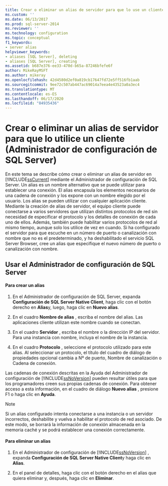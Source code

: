 ```yaml
---
title: Crear o eliminar un alias de servidor para que lo use un cliente (Administrador de configuración de SQL Server) | Microsoft Docs
ms.custom: ''
ms.date: 06/13/2017
ms.prod: sql-server-2014
ms.reviewer: ''
ms.technology: configuration
ms.topic: conceptual
f1_keywords:
- server alias
helpviewer_keywords:
- aliases [SQL Server], deleting
- aliases [SQL Server], creating
ms.assetid: b687e376-ee33-470d-b65a-87246bfefe6f
author: MikeRayMSFT
ms.author: mikeray
ms.openlocfilehash: 42d4580d2ef0a819cb17647fd72e5ff516fb1aab
ms.sourcegitcommit: 9ee72c507ab447ac69014a7eea4e43523a0a3ec4
ms.translationtype: MT
ms.contentlocale: es-ES
ms.lasthandoff: 06/17/2020
ms.locfileid: "84935436"
---
```

# <a name="create-or-delete-a-server-alias-for-use-by-a-client-sql-server-configuration-manager"></a>Crear o eliminar un alias de servidor para que lo utilice un cliente (Administrador de configuración de SQL Server)
  En este tema se describe cómo crear o eliminar un alias de servidor en [!INCLUDE[ssCurrent](../../includes/sscurrent-md.md)] mediante el Administrador de configuración de SQL Server. Un alias es un nombre alternativo que se puede utilizar para establecer una conexión. El alias encapsula los elementos necesarios de una cadena de conexión y los expone con un nombre elegido por el usuario. Los alias se pueden utilizar con cualquier aplicación cliente. Mediante la creación de alias de servidor, el equipo cliente puede conectarse a varios servidores que utilizan distintos protocolos de red sin necesidad de especificar el protocolo y los detalles de conexión de cada uno de ellos. Además, también puede habilitar varios protocolos de red al mismo tiempo, aunque solo los utilice de vez en cuando. Si ha configurado el servidor para que escuche en un número de puerto o canalización con nombre que no es el predeterminado, y ha deshabilitado el servicio SQL Server Browser, cree un alias que especifique el nuevo número de puerto o canalización con nombre.  
  
##  <a name="using-sql-server-configuration-manager"></a><a name="SSMSProcedure"></a> Usar el Administrador de configuración de SQL Server  
  
#### <a name="to-create-an-alias"></a>Para crear un alias  
  
1.  En el Administrador de configuración de SQL Server, expanda **Configuración de SQL Server Native Client**, haga clic con el botón derecho en **Alias**y, luego, haga clic en **Nuevo alias**.  
  
2.  En el cuadro **Nombre de alias** , escriba el nombre del alias. Las aplicaciones cliente utilizan este nombre cuando se conectan.  
  
3.  En el cuadro **Servidor** , escriba el nombre o la dirección IP del servidor. Para una instancia con nombre, incluya el nombre de la instancia.  
  
4.  En el cuadro **Protocolo** , seleccione el protocolo utilizado para este alias. Al seleccionar un protocolo, el título del cuadro de diálogo de propiedades opcional cambia a Nº de puerto, Nombre de canalización o Cadena de conexión.  
  
 Las cadenas de conexión descritas en la Ayuda del Administrador de configuración de [!INCLUDE[ssNoVersion](../../includes/ssnoversion-md.md)] pueden resultar útiles para que los programadores creen sus propias cadenas de conexión. Para obtener acceso a esta información, en el cuadro de diálogo **Nuevo alias** , presione F1 o haga clic en **Ayuda**.  
  
> [!NOTE]  
>  Si un alias configurado intenta conectarse a una instancia o un servidor incorrectos, deshabilite y vuelva a habilitar el protocolo de red asociado. De este modo, se borrará la información de conexión almacenada en la memoria caché y se podrá establecer una conexión correctamente.  
  
#### <a name="to-delete-an-alias"></a>Para eliminar un alias  
  
1.  En el Administrador de configuración de [!INCLUDE[ssNoVersion](../../includes/ssnoversion-md.md)] , expanda **Configuración de SQL Server Native Client**y haga clic en **Alias**.  
  
2.  En el panel de detalles, haga clic con el botón derecho en el alias que quiera eliminar y, después, haga clic en **Eliminar**.  
  
  
